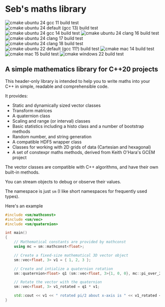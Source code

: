 # Seb's maths library

![cmake ubuntu 24 gcc 11 build test](https://github.com/sebsjames/maths/actions/workflows/cmake-ubu24-gcc12.yml/badge.svg)
![cmake ubuntu 24 default (gcc 13) build test](https://github.com/sebsjames/maths/actions/workflows/cmake-ubuntu-2404.yml/badge.svg)
![cmake ubuntu 24 gcc 14 build test](https://github.com/sebsjames/maths/actions/workflows/cmake-ubu24-gcc14.yml/badge.svg)
![cmake ubuntu 24 clang 16 build test](https://github.com/sebsjames/maths/actions/workflows/cmake-ubu24-clang16.yml/badge.svg)
![cmake ubuntu 24 clang 17 build test](https://github.com/sebsjames/maths/actions/workflows/cmake-ubu24-clang16.yml/badge.svg)
![cmake ubuntu 24 clang 18 build test](https://github.com/sebsjames/maths/actions/workflows/cmake-ubu24-clang16.yml/badge.svg)
![cmake ubuntu 22 default (gcc 11?) build test](https://github.com/sebsjames/maths/actions/workflows/cmake-ubuntu-2204.yml/badge.svg)
![cmake mac 14 build test](https://github.com/sebsjames/maths/actions/workflows/cmake-mac-14.yml/badge.svg)
![cmake mac 15 build test](https://github.com/sebsjames/maths/actions/workflows/cmake-mac-15.yml/badge.svg)
![cmake windows 22 build test](https://github.com/sebsjames/maths/actions/workflows/cmake-windows-2022.yml/badge.svg)

## A simple mathematics library for C++20 projects

This header-only library is intended to help you to write maths into
your C++ in simple, readable and comprehensible code.

It provides:

* Static and dynamically sized vector classes
* Transform matrices
* A quaternion class
* Scaling and range (or interval) classes
* Basic statistics including a histo class and a number of bootstrap methods
* Random number, and string generation
* A compatible HDF5 wrapper class
* Classes for working with 2D grids of data (Cartesian and hexagonal)
* A set of constexpr maths methods, derived from Keith O'Hara's GCEM project

The vector classes are compatible with C++ algorithms, and have their
own built-in methods.

You can stream objects to debug or observe their values.

The namespace is just `sm` (I like short namespaces for frequently used types).

Here's an example

```c++
#include <sm/mathconst>
#include <sm/vec>
#include <sm/quaternion>

int main()
{
    // Mathematical constants are provided by mathconst
    using mc = sm::mathconst<float>;

    // Create a fixed-size mathematical 3D vector object
    sm::vec<float, 3> v1 = { 1, 2, 3 };

    // Create and intialize a quaternion rotation
    sm::quaternion<float> q1 (sm::vec<float, 3>{1, 0, 0}, mc::pi_over_2);

    // Rotate the vector with the quaternion
    sm::vec<float, 3> v1_rotated = q1 * v1;

    std::cout << v1 << " rotated pi/2 about x-axis is " << v1_rotated << "\n";
}
```
